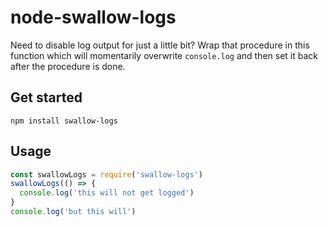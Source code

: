 # node-swallow-logs

Need to disable log output for just a little bit? Wrap that procedure in this function which will momentarily overwrite `console.log` and then set it back after the procedure is done.

## Get started
```
npm install swallow-logs
```

## Usage
```javascript
const swallowLogs = require('swallow-logs')
swallowLogs(() => {
  console.log('this will not get logged')  
}
console.log('but this will')
```
